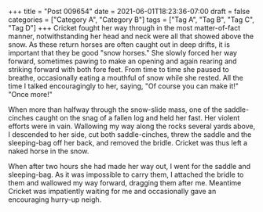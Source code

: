 +++
title = "Post 009654"
date = 2021-06-01T18:23:36-07:00
draft = false
categories = ["Category A", "Category B"]
tags = ["Tag A", "Tag B", "Tag C", "Tag D"]
+++
Cricket fought her way through in the most matter-of-fact manner, notwithstanding her head and neck were all that showed above the snow. As these return horses are often caught out in deep drifts, it is important that they be good "snow horses." She slowly forced her way forward, sometimes pawing to make an opening and again rearing and striking forward with both fore feet. From time to time she paused to breathe, occasionally eating a mouthful of snow while she rested. All the time I talked encouragingly to her, saying, "Of course you can make it!" "Once more!"

When more than halfway through the snow-slide mass, one of the saddle-cinches caught on the snag of a fallen log and held her fast. Her violent efforts were in vain. Wallowing my way along the rocks several yards above, I descended to her side, cut both saddle-cinches, threw the saddle and the sleeping-bag off her back, and removed the bridle. Cricket was thus left a naked horse in the snow.

When after two hours she had made her way out, I went for the saddle and sleeping-bag. As it was impossible to carry them, I attached the bridle to them and wallowed my way forward, dragging them after me. Meantime Cricket was impatiently waiting for me and occasionally gave an encouraging hurry-up neigh.

